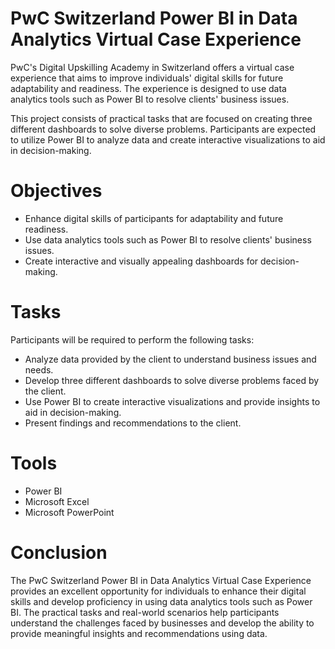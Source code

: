 # PwC Switzerland Power BI in Data Analytics Virtual Case Experience
PwC's Digital Upskilling Academy in Switzerland offers a virtual case experience that aims to improve individuals' digital skills for future adaptability and readiness. The experience is designed to use data analytics tools such as Power BI to resolve clients' business issues.

This project consists of practical tasks that are focused on creating three different dashboards to solve diverse problems. Participants are expected to utilize Power BI to analyze data and create interactive visualizations to aid in decision-making.

# Objectives
* Enhance digital skills of participants for adaptability and future readiness.
* Use data analytics tools such as Power BI to resolve clients' business issues.
* Create interactive and visually appealing dashboards for decision-making.

# Tasks
Participants will be required to perform the following tasks:

* Analyze data provided by the client to understand business issues and needs.
* Develop three different dashboards to solve diverse problems faced by the client.
* Use Power BI to create interactive visualizations and provide insights to aid in decision-making.
* Present findings and recommendations to the client.

# Tools

* Power BI
* Microsoft Excel
* Microsoft PowerPoint

# Conclusion

The PwC Switzerland Power BI in Data Analytics Virtual Case Experience provides an excellent opportunity for individuals to enhance their digital skills and develop proficiency in using data analytics tools such as Power BI. The practical tasks and real-world scenarios help participants understand the challenges faced by businesses and develop the ability to provide meaningful insights and recommendations using data.
